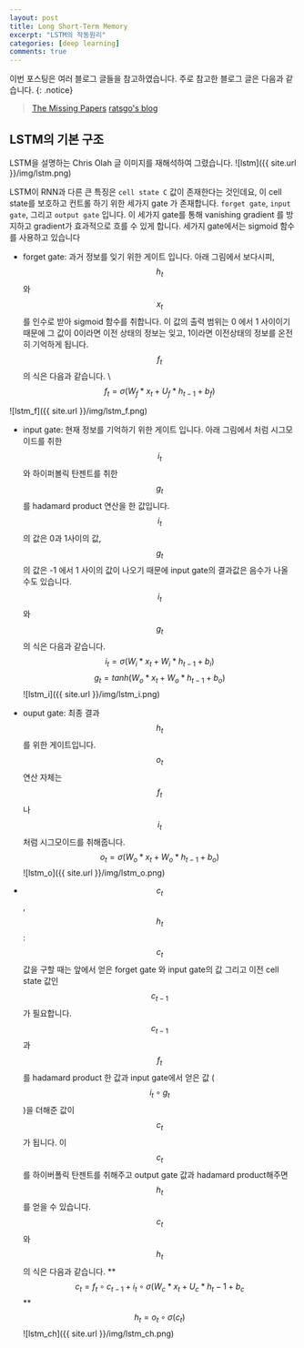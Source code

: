```yaml
---
layout: post
title: Long Short-Term Memory
excerpt: "LSTM의 작동원리"
categories: [deep learning]
comments: true
---
```


이번 포스팅은 여러 블로그 글들을 참고하였습니다. 주로 참고한 블로그 글은 다음과 같습니다.
{: .notice}

 > [The Missing Papers](http://docs.likejazz.com/lstm/)
 > [ratsgo's blog](https://ratsgo.github.io/natural%20language%20processing/2017/03/09/rnnlstm/)
 
 
## LSTM의 기본 구조
LSTM을 설명하는 Chris Olah 글 이미지를 재해석하여 그렸습니다. 
![lstm]({{ site.url }}/img/lstm.png)

LSTM이 RNN과 다른 큰 특징은 `cell state C` 값이 존재한다는 것인데요, 이 cell state를 보호하고 컨트롤 하기 위한 세가지 gate 가 존재합니다.
`forget gate`, `input gate`, 그리고 `output gate` 입니다. 이 세가지 gate를 통해 vanishing gradient 를 방지하고 gradient가 효과적으로 흐를 수 있게 합니다. 세가지 gate에서는 sigmoid 함수를 사용하고 있습니다


* forget gate: 과거 정보를 잊기 위한 게이트 입니다. 아래 그림에서 보다시피, $$h_{t}$$와 $$x_t$$ 를 인수로 받아 sigmoid 함수를 취합니다. 이 값의 출력 범위는 0 에서 1 사이이기 때문에 그 값이 0이라면 이전 상태의 정보는 잊고, 1이라면 이전상태의 정보를 온전히 기억하게 됩니다. $$f_t$$ 의 식은 다음과 같습니다. \\
$$f_{t} = \sigma (W_{f}*x_{t} +U_{f}*{h_{t-1}} + b_{f} )  $$

![lstm_f]({{ site.url }}/img/lstm_f.png)

* input gate: 현재 정보를 기억하기 위한 게이트 입니다. 아래 그림에서 처럼 시그모이드를 취한 $$i_t$$와 하이퍼볼릭 탄젠트를 취한 $$g_t$$를 hadamard product 연산을 한 값입니다. $$i_t$$ 의 값은 0과 1사이의 값, $$g_t$$의 값은 -1 에서 1 사이의 값이 나오기 때문에 input gate의 결과값은 음수가 나올 수도 있습니다. $$i_t$$ 와 $$g_t$$ 의 식은 다음과 같습니다.
$$i_{t} = \sigma (W_{i}*x_{t} +W_{i}*{h_{t-1}} + b_{i} )  $$
$$g_{t} = tanh (W_{o}*x_{t} +W_{o}*{h_{t-1}} + b_{o} )  $$
![lstm_i]({{ site.url }}/img/lstm_i.png)

* ouput gate: 최종 결과 $$h_t$$ 를 위한 게이트입니다. $$o_t$$ 연산 자체는 $$f_t$$나 $$i_t$$ 처럼 시그모이드를 취해줍니다.
$$o_{t} = \sigma (W_{o}*x_{t} +W_{o}*{h_{t-1}} + b_{o} )  $$
![lstm_o]({{ site.url }}/img/lstm_o.png)

* $$c_t$$, $$h_t$$ : $$c_t$$값을 구할 때는 앞에서 얻은 forget gate 와 input gate의 값 그리고 이전 cell state 값인 $$c_{t-1}$$가 필요합니다. $$c_{t-1}$$과 $$f_t$$ 를 hadamard product 한 값과 input gate에서 얻은 값 ($$i_t \circ g_t$$)을 더해준 값이 $$c_t$$가 됩니다. 이 $$c_t$$를 하이버폴릭 탄젠트를 취해주고 output gate 값과 hadamard product해주면 $$h_t$$를 얻을 수 있습니다. $$c_t$$와 $$h_t$$의 식은 다음과 같습니다. 
** $$c_t = f_t \circ c_{t-1} + i_t \circ \sigma (W_c* x_t + U_c * h_t-1 + b_c$$
** $$h_t = o_t \circ \sigma (c_t) $$
![lstm_ch]({{ site.url }}/img/lstm_ch.png)
